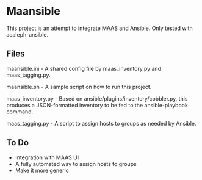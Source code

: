 # Maansible

This project is an attempt to integrate MAAS and Ansible.  Only tested with acaleph-ansible.

## Files

maansible.ini - A shared config file by maas_inventory.py and maas_tagging.py.

maansible.sh - A sample script on how to run this project.

maas_inventory.py - Based on ansible/plugins/inventory/cobbler.py, this produces a JSON-formatted inventory to be fed to the ansible-playbook command.

maas_tagging.py - A script to assign hosts to groups as needed by Ansible.

## To Do

* Integration with MAAS UI
* A fully automated way to assign hosts to groups
* Make it more generic
